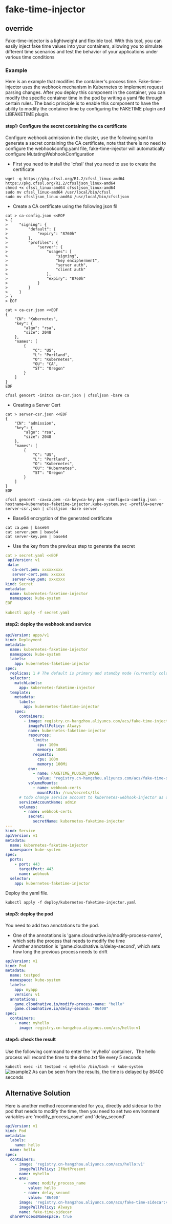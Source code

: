 # fake-time-injector
## override
Fake-time-injector is a lightweight and flexible tool. With this tool, you can easily inject fake time values into your containers, allowing you to simulate different time scenarios and test the behavior of your applications under various time conditions

### Example
Here is an example that modifies the container's process time. Fake-time-injector uses the webhook mechanism in Kubernetes to implement request parsing changes. After you deploy this component in the container, you can modify the specific container time in the pod by writing a yaml file through certain rules. The basic principle is to enable this component to have the ability to modify the container time by configuring the FAKETIME plugin and LIBFAKETIME plugin.
#### step1: Configure the secret containing the ca certificate
Configure webhook admission in the cluster, use the following yaml to generate a secret containing the CA certificate, note that there is no need to configure the webhookconfig.yaml file, fake-time-injector will automatically configure MutatingWebhookConfiguration

* First you need to install the 'cfssl' that you need to use to create the certificate
```shell
wget -q https://pkg.cfssl.org/R1.2/cfssl_linux-amd64 https://pkg.cfssl.org/R1.2/cfssljson_linux-amd64
chmod +x cfssl_linux-amd64 cfssljson_linux-amd64 
sudo mv cfssl_linux-amd64 /usr/local/bin/cfssl
sudo mv cfssljson_linux-amd64 /usr/local/bin/cfssljson
```

* Create a CA certificate using the following json fil

```shell
cat > ca-config.json <<EOF
> {
>     "signing": {
>         "default": {
>             "expiry": "8760h"
>         },
>         "profiles": {
>             "server": {
>                 "usages": [
>                     "signing",
>                     "key encipherment",
>                     "server auth",
>                     "client auth"
>                 ],
>                 "expiry": "8760h"
>             }
>         }
>     }
> }
> EOF

cat > ca-csr.json <<EOF 
{
    "CN": "Kubernetes",
    "key": {
        "algo": "rsa",
        "size": 2048
    },
    "names": [
        {
            "C": "US",
            "L": "Portland",
            "O": "Kubernetes",
            "OU": "CA",
            "ST": "Oregon"
        }
    ]
} 
EOF

cfssl gencert -initca ca-csr.json | cfssljson -bare ca 
```

* Creating a Server Cert

```shell
cat > server-csr.json <<EOF 
{
    "CN": "admission",
    "key": {
        "algo": "rsa",
        "size": 2048
    },
    "names": [
        {
            "C": "US",
            "L": "Portland",
            "O": "Kubernetes",
            "OU": "Kubernetes",
            "ST": "Oregon"
        }
    ]
} 
EOF

cfssl gencert -ca=ca.pem -ca-key=ca-key.pem -config=ca-config.json -hostname=kubernetes-faketime-injector.kube-system.svc -profile=server server-csr.json | cfssljson -bare server
```

* Base64 encryption of the generated certificate

```shell
cat ca.pem | base64
cat server.pem | base64
cat server-key.pem | base64
```

* Use the key from the previous step to generate the secret

```yaml
cat > secret.yaml <<EOF
 apiVersion: v1 
 data:   
   ca-cert.pem: xxxxxxxxx   
   server-cert.pem: xxxxxx   
   server-key.pem: xxxxxxx 
kind: Secret 
metadata:   
  name: kubernetes-faketime-injector   
  namespace: kube-system 
EOF
 
kubectl apply -f secret.yaml
```

#### step2: deploy the webhook and service
```yaml
apiVersion: apps/v1
kind: Deployment
metadata:
  name: kubernetes-faketime-injector
  namespace: kube-system
  labels:
    app: kubernetes-faketime-injector
spec:
  replicas: 1 # The default is primary and standby mode (currently cold standby)
  selector:
    matchLabels:
      app: kubernetes-faketime-injector
  template:
    metadata:
      labels:
        app: kubernetes-faketime-injector
    spec:
      containers:
        - image: registry.cn-hangzhou.aliyuncs.com/acs/fake-time-injector:v1     // docker build -t fake-time-injector:v1 . -f fake-time-injector/Dockerfile
          imagePullPolicy: Always
          name: kubernetes-faketime-injector
          resources:
            limits:
              cpu: 100m
              memory: 100Mi
            requests:
              cpu: 100m
              memory: 100Mi
          env:
            - name: FAKETIME_PLUGIN_IMAGE
              value: "registry.cn-hangzhou.aliyuncs.com/acs/fake-time-sidecar:v1"   // docker build -t fake-time-sidecar:v1 . -f fake-time-injector/plugins/faketime/chaos-mesh/Dockerfile
          volumeMounts:
            - name: webhook-certs
              mountPath: /run/secrets/tls
      # todo change service account to kubernetes-webhook-injector as default
      serviceAccountName: admin
      volumes:
        - name: webhook-certs
          secret:
            secretName: kubernetes-faketime-injector
---
kind: Service
apiVersion: v1
metadata:
  name: kubernetes-faketime-injector
  namespace: kube-system
spec:
  ports:
    - port: 443
      targetPort: 443
      name: webhook
  selector:
    app: kubernetes-faketime-injector
```
Deploy the yaml file.
```
kubectl apply -f deploy/kubernetes-faketime-injector.yaml 
```
#### step3: deploy the pod
You need to add two annotations to the pod.
* One of the annotations is 'game.cloudnative.io/modify-process-name', which sets the process that needs to modify the time
* Another annotation is 'game.cloudnative.io/delay-second', which sets how long the previous process needs to drift

```yaml
apiVersion: v1
kind: Pod
metadata:
  name: testpod
  namespace: kube-system
  labels:
    app: myapp
    version: v1
  annotations:
    game.cloudnative.io/modify-process-name: "hello"
    game.cloudnative.io/delay-second: "86400"
spec:
  containers:
    - name: myhello
      image: registry.cn-hangzhou.aliyuncs.com/acs/hello:v1
```

#### step4: check the result  
Use the following command to enter the 'myhello' container，The hello process will record the time to the demo.txt file every 5 seconds

`
kubectl exec -it testpod -c myhello /bin/bash -n kube-system
`
![example2](example/example1.png)
As can be seen from the results, the time is delayed by 86400 seconds

## Alternative Solution

Here is another method recommended for you, directly add sidecar to the pod that needs to modify the time, then you need to set two environment variables are 'modify_process_name' and 'delay_second'

```yaml
apiVersion: v1
kind: Pod
metadata:
  labels:
    name: hello
  name: hello
spec:
  containers:
    - image: 'registry.cn-hangzhou.aliyuncs.com/acs/hello:v1'
      imagePullPolicy: IfNotPresent
      name: myhello
    - env:
        - name: modify_process_name
          value: hello
        - name: delay_second
          value: '86400'
      image: 'registry.cn-hangzhou.aliyuncs.com/acs/fake-time-sidecar:v1'
      imagePullPolicy: Always
      name: fake-time-sidecar
  shareProcessNamespace: true
```